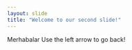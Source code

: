 ```yaml
---
layout: slide
title: "Welcome to our second slide!"
---
```

Merhabalar
Use the left arrow to go back!
